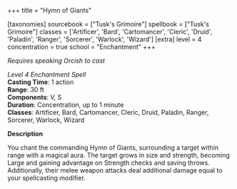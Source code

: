 +++
title = "Hymn of Giants"

[taxonomies]
sourcebook = ["Tusk's Grimoire"]
spellbook = ["Tusk's Grimoire"]
classes = ['Artificer', 'Bard', 'Cartomancer', 'Cleric', 'Druid', 'Paladin', 'Ranger', 'Sorcerer', 'Warlock', 'Wizard']
[extra]
level = 4
concentration = true
school = "Enchantment"
+++

_Requires speaking Orcish to cast_

*Level 4 Enchantment Spell*  
**Casting Time**: 1 action  
**Range**: 30 ft  
**Components**: V, S  
**Duration**: Concentration, up to 1 minute  
**Classes**: Artificer, Bard, Cartomancer, Cleric, Druid, Paladin, Ranger, Sorcerer, Warlock, Wizard  

**Description**

You chant the commanding Hymn of Giants, surrounding a target within range with a magical aura. The target grows in size and strength, becoming Large and gaining advantage on Strength checks and saving throws. Additionally, their melee weapon attacks deal additional damage equal to your spellcasting modifier.
